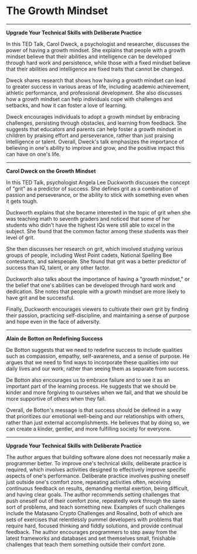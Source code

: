 # The Growth Mindset
---
**Upgrade Your Technical Skills with Deliberate Practice**

In this TED Talk, Carol Dweck, a psychologist and researcher, discusses the power of having a growth mindset. She explains that people with a growth mindset believe that their abilities and intelligence can be developed through hard work and persistence, while those with a fixed mindset believe that their abilities and intelligence are fixed traits that cannot be changed.

Dweck shares research that shows how having a growth mindset can lead to greater success in various areas of life, including academic achievement, athletic performance, and professional development. She also discusses how a growth mindset can help individuals cope with challenges and setbacks, and how it can foster a love of learning.

Dweck encourages individuals to adopt a growth mindset by embracing challenges, persisting through obstacles, and learning from feedback. She suggests that educators and parents can help foster a growth mindset in children by praising effort and perseverance, rather than just praising intelligence or talent. Overall, Dweck's talk emphasizes the importance of believing in one's ability to improve and grow, and the positive impact this can have on one's life.

---


**Carol Dweck on the Growth Mindset**

In this TED Talk, psychologist Angela Lee Duckworth discusses the concept of "grit" as a predictor of success. She defines grit as a combination of passion and perseverance, or the ability to stick with something even when it gets tough.

Duckworth explains that she became interested in the topic of grit when she was teaching math to seventh graders and noticed that some of her students who didn't have the highest IQs were still able to excel in the subject. She found that the common factor among these students was their level of grit.

She then discusses her research on grit, which involved studying various groups of people, including West Point cadets, National Spelling Bee contestants, and salespeople. She found that grit was a better predictor of success than IQ, talent, or any other factor.

Duckworth also talks about the importance of having a "growth mindset," or the belief that one's abilities can be developed through hard work and dedication. She notes that people with a growth mindset are more likely to have grit and be successful.

Finally, Duckworth encourages viewers to cultivate their own grit by finding their passion, practicing self-discipline, and maintaining a sense of purpose and hope even in the face of adversity.

---


**Alain de Botton on Redefining Success**

De Botton suggests that we need to redefine success to include qualities such as compassion, empathy, self-awareness, and a sense of purpose. He argues that we need to find ways to incorporate these qualities into our daily lives and our work, rather than seeing them as separate from success.

De Botton also encourages us to embrace failure and to see it as an important part of the learning process. He suggests that we should be kinder and more forgiving to ourselves when we fail, and that we should be more supportive of others when they fail.

Overall, de Botton's message is that success should be defined in a way that prioritizes our emotional well-being and our relationships with others, rather than just external accomplishments. He believes that by doing so, we can create a kinder, gentler, and more fulfilling society for everyone.

---

**Upgrade Your Technical Skills with Deliberate Practice**

The author argues that building software alone does not necessarily make a programmer better. To improve one's technical skills, deliberate practice is required, which involves activities designed to effectively improve specific aspects of one's performance. Deliberate practice involves pushing oneself just outside one's comfort zone, repeating activities often, receiving continuous feedback on results, demanding mental exertion, being difficult, and having clear goals. The author recommends setting challenges that push oneself out of their comfort zone, repeatedly work through the same sort of problems, and teach something new. Examples of such challenges include the Matasano Crypto Challenges and Rosalind, both of which are sets of exercises that relentlessly pummel developers with problems that require hard, focused thinking and fiddly solutions, and provide continual feedback. The author encourages programmers to step away from the latest frameworks and databases and set themselves small, finishable challenges that teach them something outside their comfort zone.
